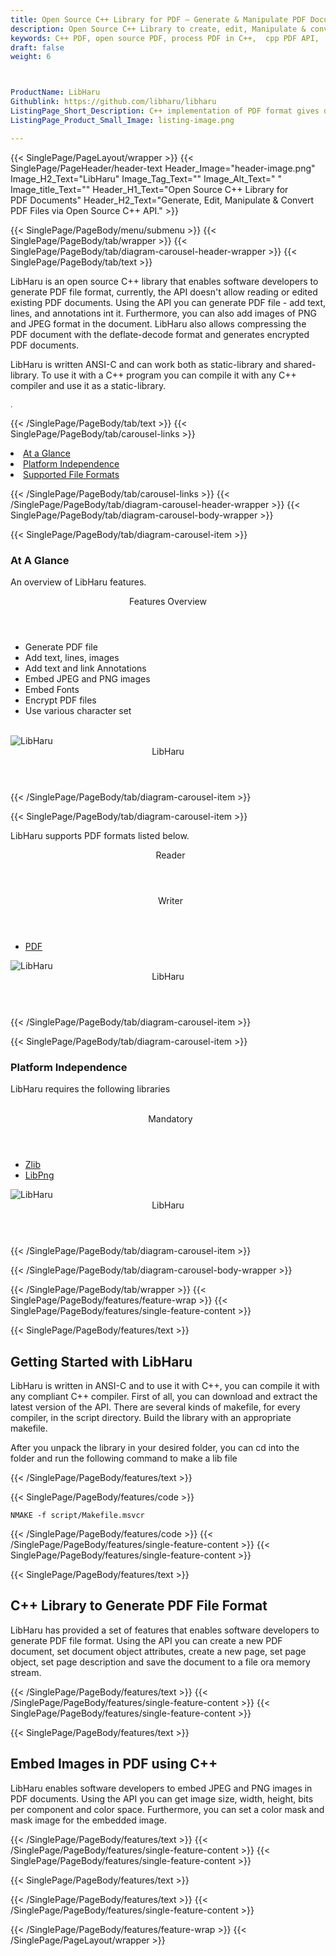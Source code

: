 ```yaml
---
title: Open Source C++ Library for PDF – Generate & Manipulate PDF Documents
description: Open Source C++ Library to create, edit, Manipulate & convert PDF files in native C++ applications.
keywords: C++ PDF, open source PDF, process PDF in C++,  cpp PDF API,  C ++ PDF Library, Open Source PDF Library, C++ PDF programming, C++ PDF API, Embed Images in PDF, C++ PDF  API, generate  PDF Documents, manipulate PDF files, PDF export , PDF manipulation
draft: false
weight: 6



ProductName: LibHaru
Githublink: https://github.com/libharu/libharu
ListingPage_Short_Description: C++ implementation of PDF format gives developers the capability to handle simple and complex PDF Documents inside their own apps.
ListingPage_Product_Small_Image: listing-image.png 

---
```


{{< SinglePage/PageLayout/wrapper >}}
{{< SinglePage/PageHeader/header-text
Header_Image="header-image.png"
Image_H2_Text="LibHaru"
Image_Tag_Text=""
Image_Alt_Text=" "
Image_title_Text=""
Header_H1_Text="Open Source C++ Library for PDF Documents"
Header_H2_Text="Generate, Edit, Manipulate & Convert PDF Files via Open Source C++ API." >}}

{{< SinglePage/PageBody/menu/submenu >}}
{{< SinglePage/PageBody/tab/wrapper >}}
{{< SinglePage/PageBody/tab/diagram-carousel-header-wrapper >}}
{{< SinglePage/PageBody/tab/text >}}



<p>LibHaru is an open source C++ library that enables software developers to generate PDF file format, currently, the API doesn't allow reading or edited existing PDF documents. Using the API you can generate PDF file - add text, lines, and annotations int it. Furthermore, you can also add images of PNG and JPEG format in the document. LibHaru also allows compressing the PDF document with the deflate-decode format and generates encrypted PDF documents.</p>
<p>LibHaru is written ANSI-C and can work both as static-library and shared-library. To use it with a C++ program you can compile it with any C++ compiler and use it as a static-library.</p>
<p><span style="font-size: 12.16px;">.</span></p>

{{< /SinglePage/PageBody/tab/text >}}
{{< SinglePage/PageBody/tab/carousel-links >}}

<li data-target="#diagramcarousel" data-slide-to="0"><a href="#">At a Glance</a></li>
<li data-target="#diagramcarousel" data-slide-to="2"><a href="#">Platform Independence</a></li>
<li data-target="#diagramcarousel" data-slide-to="1"><a class="activetab" href="#">Supported File Formats</a></li>


{{< /SinglePage/PageBody/tab/carousel-links >}}
{{< /SinglePage/PageBody/tab/diagram-carousel-header-wrapper >}}
{{< SinglePage/PageBody/tab/diagram-carousel-body-wrapper >}}

{{< SinglePage/PageBody/tab/diagram-carousel-item >}}
<h3>At A Glance</h3>
<p>An overview of LibHaru features.</p>
<div class="diagram1 d1-poi">
<div class="d1-row">
<div class="d1-col d1-left"><header>Features Overview</header>
<ul>
<li>Generate PDF file</li>
<li>Add text, lines, images</li>
<li>Add text and link Annotations</li>
<li>Embed JPEG and PNG images</li>
<li>Embed Fonts</li>
<li>Encrypt PDF files</li>
<li>Use various character set</li>
</ul>
</div>
<!--/left-->
<div class="d1-col d1-right"> </div>
</div>
<div class="d1-logo"><img class="bg-lite" src='listing-image.png' alt="LibHaru"><header>LibHaru</header><footer><small></small></footer></div>
<!--/logo--></div>
<!--/diagram1-->
{{< /SinglePage/PageBody/tab/diagram-carousel-item >}}

{{< SinglePage/PageBody/tab/diagram-carousel-item >}}
<p>LibHaru supports PDF formats listed below.</p>
<div class="diagram1 d2  d1-poi">
<div class="d1-row">
<div class="d1-col d1-left"><header><i class="fa fa-arrows-v "> </i> Reader</header></div>
<!--/left-->
<div class="d1-col d1-right"><header><i class="fa  fa-long-arrow-down"> </i> Writer</header>
<ul>
<li><a href="https://wiki.fileformat.com/view/pdf/">PDF</a></li>
</ul>
</div>
<!--/right--></div>
<!--/row-->
<div class="d1-logo"><img class="bg-lite" src='listing-image.png' alt="LibHaru"><header>LibHaru</header><footer><small></small></footer></div>
<!--/logo--></div>
<!--/diagram2-->
{{< /SinglePage/PageBody/tab/diagram-carousel-item >}}

{{< SinglePage/PageBody/tab/diagram-carousel-item >}}
<h3>Platform Independence</h3>
<p>LibHaru requires the following libraries</p>
<div class="diagram1 d1-poi">
<div class="d1-row">
<div class="d1-col d1-left"> </div>
<div class="d1-col d1-right"><header><i class="fa fa-cubes"> </i> Mandatory</header>
<ul>
<li><a href="https://www.zlib.net/">Zlib</a></li>
<li><a href="http://www.libpng.org/">LibPng</a></li>
</ul>
</div>
<!--/left
<div class="d1-col d1-right">&nbsp;</div> --> <!--/right--></div>
<!--/row-->
<div class="d1-logo"><img class="bg-lite" src='listing-image.png' alt="LibHaru"><header>LibHaru</header><footer><small></small></footer></div>
<!--/logo--></div>
<!--/diagram2 -->
{{< /SinglePage/PageBody/tab/diagram-carousel-item >}}

{{< /SinglePage/PageBody/tab/diagram-carousel-body-wrapper >}}

{{< /SinglePage/PageBody/tab/wrapper >}}
{{< SinglePage/PageBody/features/feature-wrap >}}
{{< SinglePage/PageBody/features/single-feature-content >}}

{{< SinglePage/PageBody/features/text >}}
<h2 class="h2title">Getting Started with LibHaru</h2>
<p>LibHaru is written in ANSI-C and to use it with C++, you can compile it with any compliant C++ compiler. First of all, you can download and extract the latest version of the API. There are several kinds of makefile, for every compiler, in the script directory. Build the library with an appropriate makefile.</p>
<p>After you unpack the library in your desired folder, you can cd into the folder and run the following command to make a lib file</p>
{{< /SinglePage/PageBody/features/text >}}

{{< SinglePage/PageBody/features/code >}}
<pre><code class="xml">NMAKE -f script/Makefile.msvcr
</code></pre>

{{< /SinglePage/PageBody/features/code >}}
{{< /SinglePage/PageBody/features/single-feature-content >}}
{{< SinglePage/PageBody/features/single-feature-content >}}

{{< SinglePage/PageBody/features/text >}}
<h2 class="h2title">C++ Library to Generate PDF File Format</h2>
<p>LibHaru has provided a set of features that enables software developers to generate PDF file format. Using the API you can create a new PDF document, set document object attributes, create a new page, set page object, set page description and save the document to a file ora memory stream.</p>

{{< /SinglePage/PageBody/features/text >}}
{{< /SinglePage/PageBody/features/single-feature-content >}}
{{< SinglePage/PageBody/features/single-feature-content >}}

{{< SinglePage/PageBody/features/text >}}
<h2 class="h2title">Embed Images in PDF using C++</h2>
<p>LibHaru enables software developers to embed JPEG and PNG images in PDF documents. Using the API you can get image size, width, height, bits per component and color space. Furthermore, you can set a color mask and mask image for the embedded image.</p>

{{< /SinglePage/PageBody/features/text >}}
{{< /SinglePage/PageBody/features/single-feature-content >}}
{{< SinglePage/PageBody/features/single-feature-content >}}

{{< SinglePage/PageBody/features/text >}}
 

{{< /SinglePage/PageBody/features/text >}}
{{< /SinglePage/PageBody/features/single-feature-content >}}

{{< /SinglePage/PageBody/features/feature-wrap >}}
{{< /SinglePage/PageLayout/wrapper >}}